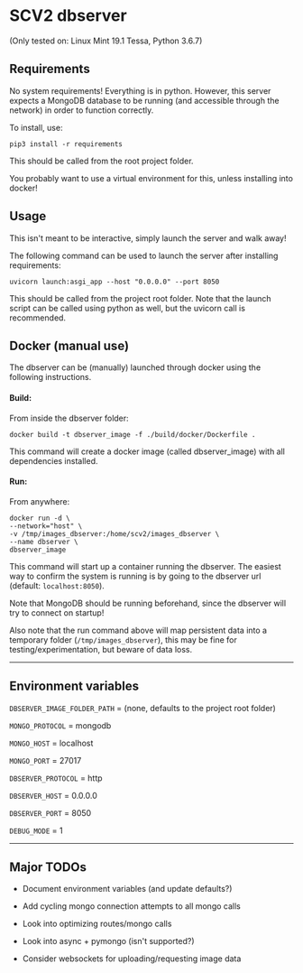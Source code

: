 # SCV2 dbserver

(Only tested on: Linux Mint 19.1 Tessa, Python 3.6.7)

## Requirements

No system requirements! Everything is in python. However, this server expects a MongoDB database to be running (and accessible through the network) in order to function correctly.

To install, use:

`pip3 install -r requirements`

This should be called from the root project folder. 

You probably want to use a virtual environment for this, unless installing into docker!

## Usage

This isn't meant to be interactive, simply launch the server and walk away! 

The following command can be used to launch the server after installing requirements:

`uvicorn launch:asgi_app --host "0.0.0.0" --port 8050`

This should be called from the project root folder. Note that the launch script can be called using python as well, but the uvicorn call is recommended.

## Docker (manual use)

The dbserver can be (manually) launched through docker using the following instructions.

#### Build:

From inside the dbserver folder:

`docker build -t dbserver_image -f ./build/docker/Dockerfile .`

This command will create a docker image (called dbserver_image) with all dependencies installed.

#### Run:

From anywhere:

```
docker run -d \
--network="host" \
-v /tmp/images_dbserver:/home/scv2/images_dbserver \
--name dbserver \
dbserver_image
```

This command will start up a container running the dbserver. The easiest way to confirm the system is running is by going to the dbserver url (default: `localhost:8050`). 

Note that MongoDB should be running beforehand, since the dbserver will try to connect on startup! 

Also note that the run command above will map persistent data into a temporary folder (`/tmp/images_dbserver`), this may be fine for testing/experimentation, but beware of data loss.

---

## Environment variables

`DBSERVER_IMAGE_FOLDER_PATH` = (none, defaults to the project root folder)

`MONGO_PROTOCOL` = mongodb

`MONGO_HOST` = localhost

`MONGO_PORT` = 27017

`DBSERVER_PROTOCOL` = http

`DBSERVER_HOST` = 0.0.0.0

`DBSERVER_PORT` = 8050

`DEBUG_MODE` = 1

---



## Major TODOs

- Document environment variables (and update defaults?)

- Add cycling mongo connection attempts to all mongo calls

- Look into optimizing routes/mongo calls

- Look into async + pymongo (isn't supported?)

- Consider websockets for uploading/requesting image data
